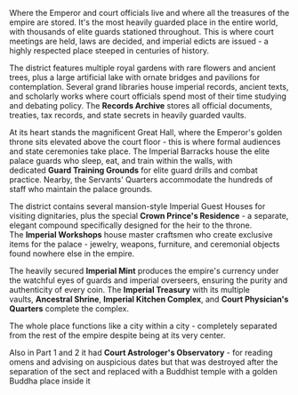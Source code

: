 Where the Emperor and court officials live and where all the treasures of the empire are stored. It's the most heavily guarded place in the entire world, with thousands of elite guards stationed throughout. This is where court meetings are held, laws are decided, and imperial edicts are issued - a highly respected place steeped in centuries of history.

The district features multiple royal gardens with rare flowers and ancient trees, plus a large artificial lake with ornate bridges and pavilions for contemplation. Several grand libraries house imperial records, ancient texts, and scholarly works where court officials spend most of their time studying and debating policy. The **Records Archive** stores all official documents, treaties, tax records, and state secrets in heavily guarded vaults.

At its heart stands the magnificent Great Hall, where the Emperor's golden throne sits elevated above the court floor - this is where formal audiences and state ceremonies take place. The Imperial Barracks house the elite palace guards who sleep, eat, and train within the walls, with dedicated **Guard Training Grounds** for elite guard drills and combat practice. Nearby, the Servants' Quarters accommodate the hundreds of staff who maintain the palace grounds.

The district contains several mansion-style Imperial Guest Houses for visiting dignitaries, plus the special **Crown Prince's Residence** - a separate, elegant compound specifically designed for the heir to the throne. The **Imperial Workshops** house master craftsmen who create exclusive items for the palace - jewelry, weapons, furniture, and ceremonial objects found nowhere else in the empire.

The heavily secured **Imperial Mint** produces the empire's currency under the watchful eyes of guards and imperial overseers, ensuring the purity and authenticity of every coin. The **Imperial Treasury** with its multiple vaults, **Ancestral Shrine**, **Imperial Kitchen Complex**, and **Court Physician's Quarters** complete the complex.

The whole place functions like a city within a city - completely separated from the rest of the empire despite being at its very center.

Also in Part 1 and 2 it had  **Court Astrologer's Observatory** - for reading omens and advising on auspicious dates but that was destroyed after the separation of the sect and replaced with a Buddhist temple with a golden Buddha place inside it